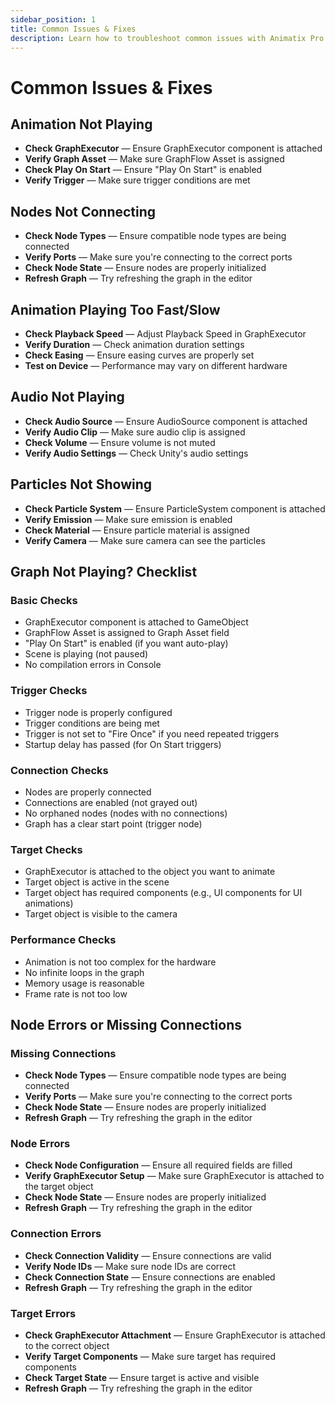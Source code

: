 ```yaml
---
sidebar_position: 1
title: Common Issues & Fixes
description: Learn how to troubleshoot common issues with Animatix Pro animations.
---
```


# Common Issues & Fixes

## Animation Not Playing
- **Check GraphExecutor** — Ensure GraphExecutor component is attached
- **Verify Graph Asset** — Make sure GraphFlow Asset is assigned
- **Check Play On Start** — Ensure "Play On Start" is enabled
- **Verify Trigger** — Make sure trigger conditions are met

## Nodes Not Connecting
- **Check Node Types** — Ensure compatible node types are being connected
- **Verify Ports** — Make sure you're connecting to the correct ports
- **Check Node State** — Ensure nodes are properly initialized
- **Refresh Graph** — Try refreshing the graph in the editor

## Animation Playing Too Fast/Slow
- **Check Playback Speed** — Adjust Playback Speed in GraphExecutor
- **Verify Duration** — Check animation duration settings
- **Check Easing** — Ensure easing curves are properly set
- **Test on Device** — Performance may vary on different hardware

## Audio Not Playing
- **Check Audio Source** — Ensure AudioSource component is attached
- **Verify Audio Clip** — Make sure audio clip is assigned
- **Check Volume** — Ensure volume is not muted
- **Verify Audio Settings** — Check Unity's audio settings

## Particles Not Showing
- **Check Particle System** — Ensure ParticleSystem component is attached
- **Verify Emission** — Make sure emission is enabled
- **Check Material** — Ensure particle material is assigned
- **Verify Camera** — Make sure camera can see the particles

## Graph Not Playing? Checklist

### Basic Checks
- GraphExecutor component is attached to GameObject
- GraphFlow Asset is assigned to Graph Asset field
- "Play On Start" is enabled (if you want auto-play)
- Scene is playing (not paused)
- No compilation errors in Console

### Trigger Checks
- Trigger node is properly configured
- Trigger conditions are being met
- Trigger is not set to "Fire Once" if you need repeated triggers
- Startup delay has passed (for On Start triggers)

### Connection Checks
- Nodes are properly connected
- Connections are enabled (not grayed out)
- No orphaned nodes (nodes with no connections)
- Graph has a clear start point (trigger node)

### Target Checks
- GraphExecutor is attached to the object you want to animate
- Target object is active in the scene
- Target object has required components (e.g., UI components for UI animations)
- Target object is visible to the camera

### Performance Checks
- Animation is not too complex for the hardware
- No infinite loops in the graph
- Memory usage is reasonable
- Frame rate is not too low

## Node Errors or Missing Connections

### Missing Connections
- **Check Node Types** — Ensure compatible node types are being connected
- **Verify Ports** — Make sure you're connecting to the correct ports
- **Check Node State** — Ensure nodes are properly initialized
- **Refresh Graph** — Try refreshing the graph in the editor

### Node Errors
- **Check Node Configuration** — Ensure all required fields are filled
- **Verify GraphExecutor Setup** — Make sure GraphExecutor is attached to the target object
- **Check Node State** — Ensure nodes are properly initialized
- **Refresh Graph** — Try refreshing the graph in the editor

### Connection Errors
- **Check Connection Validity** — Ensure connections are valid
- **Verify Node IDs** — Make sure node IDs are correct
- **Check Connection State** — Ensure connections are enabled
- **Refresh Graph** — Try refreshing the graph in the editor

### Target Errors
- **Check GraphExecutor Attachment** — Ensure GraphExecutor is attached to the correct object
- **Verify Target Components** — Make sure target has required components
- **Check Target State** — Ensure target is active and visible
- **Refresh Graph** — Try refreshing the graph in the editor

